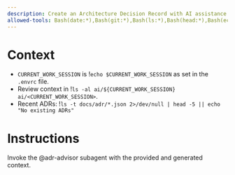 ```yaml
---
description: Create an Architecture Decision Record with AI assistance
allowed-tools: Bash(date:*),Bash(git:*),Bash(ls:*),Bash(head:*),Bash(echo:*),Bash(./workflows:*),Bash(grep:*)
---
```

# Context
- `CURRENT_WORK_SESSION` is !`echo $CURRENT_WORK_SESSION` as set in the `.envrc` file.
- Review context in !`ls -al ai/${CURRENT_WORK_SESSION}` `ai/<CURRENT_WORK_SESSION>`.
- Recent ADRs: !`ls -t docs/adr/*.json 2>/dev/null | head -5 || echo "No existing ADRs"`

# Instructions
Invoke the @adr-advisor subagent with the provided and generated context.
